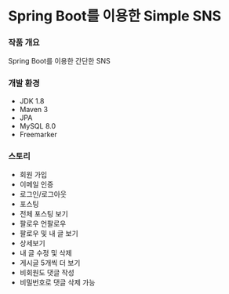 Spring Boot를 이용한 Simple SNS
================================

### 작품 개요
Spring Boot를 이용한 간단한 SNS

### 개발 환경
* JDK 1.8
* Maven 3
* JPA
* MySQL 8.0
* Freemarker

### 스토리
* 회원 가입 
* 이메일 인증
* 로그인/로그아웃
* 포스팅
* 전체 포스팅 보기
* 팔로우 언팔로우
* 팔로우 및 내 글 보기
* 상세보기
* 내 글 수정 및 삭제 
* 게시글 5개씩 더 보기
* 비회원도 댓글 작성
* 비밀번호로 댓글 삭제 가능
